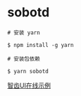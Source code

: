 # sobotd

`# 安装 yarn`
 
`$ npm install -g yarn`

`# 安装包依赖 `

`$ yarn sobotd`

[智齿UI在线示例](https://gouding.github.io/sobotd/)
